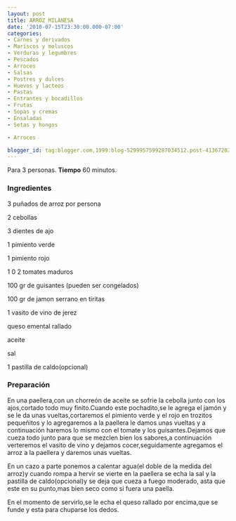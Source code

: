 ```yaml
---
layout: post
title: ARROZ MILANESA
date: '2010-07-15T23:30:00.000-07:00'
categories:
- Carnes y derivados
- Mariscos y moluscos
- Verduras y legumbres
- Pescados
- Arroces
- Salsas
- Postres y dulces
- Huevos y lacteos
- Pastas
- Entrantes y bocadillos
- Frutas
- Sopas y cremas
- Ensaladas
- Setas y hongos

- Arroces

blogger_id: tag:blogger.com,1999:blog-5299957599287034512.post-413672029953043455
---
```


Para 3 personas.
<b>Tiempo</b> 60 minutos.

<h3>Ingredientes</h3>

3 puñados de arroz por persona

2 cebollas

3 dientes de ajo

1 pimiento verde

1 pimiento rojo

1 0 2 tomates maduros

100 gr de guisantes (pueden ser congelados)

100 gr de jamon serrano en tiritas

1 vasito de vino de jerez

queso emental rallado

aceite

sal

1 pastilla de caldo(opcional)

<h3>Preparación</h3>

En una paellera,con un chorreón de aceite se sofrie la cebolla junto con los ajos,cortado todo muy finito.Cuando este pochadito,se le agrega el jamón y se le da unas vueltas,cortaremos el pimiento verde y el rojo en trozitos pequeñitos y lo agregaremos a la paellera le damos unas vueltas y a continuación haremos lo mismo con el tomate y los guisantes.Dejamos que cueza todo junto para que se mezclen bien los sabores,a continuación verteremos el vasito de vino y dejamos cocer,seguidamente agregamos el arroz a la paellera y daremos unas vueltas.

En un cazo a parte ponemos a calentar agua(el doble de la medida del arroz)y cuando rompa a hervir se vierte en la paellera se echa la sal y la pastilla de caldo(opcional)y se deja que cueza a fuego moderado, asta que este en su punto,mas bien seco como si fuera una paella.

En el momento de servirlo,se le echa el queso rallado por encima,que se funde y esta para chuparse los dedos.

